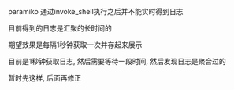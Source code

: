 paramiko 通过invoke_shell执行之后并不能实时得到日志

目前得到的日志是汇聚的长时间的

期望效果是每隔1秒钟获取一次并存起来展示

目前是1秒钟获取日志, 然后需要等待一段时间, 然后发现日志是聚合过的

暂时先这样, 后面再修正


